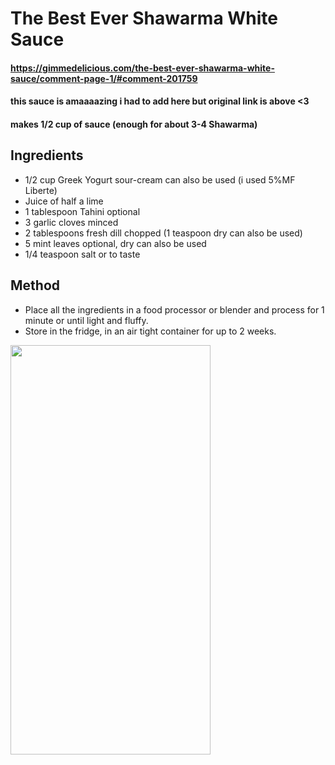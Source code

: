 # The Best Ever Shawarma White Sauce

#### https://gimmedelicious.com/the-best-ever-shawarma-white-sauce/comment-page-1/#comment-201759
#### this sauce is amaaaazing i had to add here but original link is above <3

#### makes 1/2 cup of sauce (enough for about 3-4 Shawarma)

## Ingredients
- 1/2 cup Greek Yogurt sour-cream can also be used (i used 5%MF Liberte)
- Juice of half a lime
- 1 tablespoon Tahini optional
- 3 garlic cloves minced
- 2 tablespoons fresh dill chopped (1 teaspoon dry can also be used)
- 5 mint leaves optional, dry can also be used
- 1/4 teaspoon salt or to taste

## Method

- Place all the ingredients in a food processor or blender and process for 1 minute or until light and fluffy. 
- Store in the fridge, in an air tight container for up to 2 weeks.

<a href="https://www.verywellfit.com/recipe-nutrition-analyzer-4157076" target="_blank"><img width="320" height="655.467" src="https://www.verywellfit.com/thmb/HE5p7lpA46h_96djG8V6GDsB1bc=/1000x0/Nutrition-Label-Embed--747848640-92e4c4659baa4bfdbe6d74b762285e6e.png" /></a>
